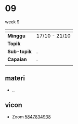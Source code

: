 # 09
week 9

<span> | <span>
:- | :-
**Minggu** | 17/10 - 21/10
**Topik** | 
**Sub-topik** | .
**Capaian** | .
||


## materi
+ ..


## vicon
+ Zoom [5847834938](https://itb-ac-id.zoom.us/j/5847834938?pwd=Z2twMXJsc05UbWdtSWNHTys3TmhBQT09)